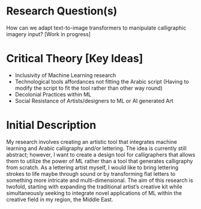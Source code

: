 # Research Question(s)
How can we adapt text-to-image transformers to manipulate calligraphic imagery input? [Work in progress]

# Critical Theory [Key Ideas]
  - Inclusivity of Machine Learning research
  - Technological tools affordances not fitting the Arabic script (Having to modify the script to fit the tool rather than other way round)
  - Decolonial Practices within ML
  - Social Resistance of Artists/designers to ML or AI generated Art

# Initial Description
My research involves creating an artistic tool that integrates machine learning and Arabic calligraphy and/or lettering. The idea is currently still abstract; however, I want to create a design tool for calligraphers that allows them to utilize the power of ML rather than a tool that generates calligraphy from scratch. As a lettering artist myself, I would like to bring lettering strokes to life maybe through sound or by transforming flat letters to something more intricate and multi-dimensional. The aim of this research is twofold, starting with expanding the traditional artist’s creative kit while simultaneously seeking to integrate novel applications of ML within the creative field in my region, the Middle East.
